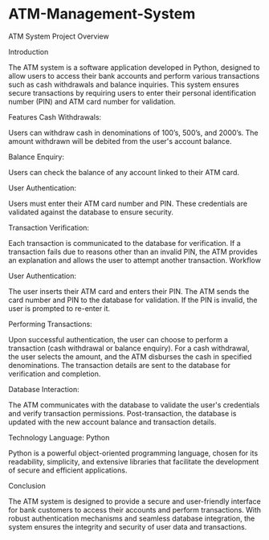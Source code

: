 # ATM-Management-System
ATM System Project Overview

Introduction

The ATM system is a software application developed in Python, designed to allow users to access their bank accounts and perform various transactions such as cash withdrawals and balance inquiries. This system ensures secure transactions by requiring users to enter their personal identification number (PIN) and ATM card number for validation.

Features
Cash Withdrawals:

Users can withdraw cash in denominations of 100’s, 500’s, and 2000’s.
The amount withdrawn will be debited from the user's account balance.

Balance Enquiry:

Users can check the balance of any account linked to their ATM card.

User Authentication:

Users must enter their ATM card number and PIN.
These credentials are validated against the database to ensure security.

Transaction Verification:

Each transaction is communicated to the database for verification.
If a transaction fails due to reasons other than an invalid PIN, the ATM provides an explanation and allows the user to attempt another transaction.
Workflow

User Authentication:

The user inserts their ATM card and enters their PIN.
The ATM sends the card number and PIN to the database for validation.
If the PIN is invalid, the user is prompted to re-enter it.

Performing Transactions:

Upon successful authentication, the user can choose to perform a transaction (cash withdrawal or balance enquiry).
For a cash withdrawal, the user selects the amount, and the ATM disburses the cash in specified denominations.
The transaction details are sent to the database for verification and completion.

Database Interaction:

The ATM communicates with the database to validate the user's credentials and verify transaction permissions.
Post-transaction, the database is updated with the new account balance and transaction details.

Technology
Language: Python

Python is a powerful object-oriented programming language, chosen for its readability, simplicity, and extensive libraries that facilitate the development of secure and efficient applications.

Conclusion

The ATM system is designed to provide a secure and user-friendly interface for bank customers to access their accounts and perform transactions. With robust authentication mechanisms and seamless database integration, the system ensures the integrity and security of user data and transactions.
